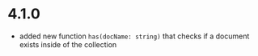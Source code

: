 # 4.1.0
- added new function `has(docName: string)` that checks if a document exists inside of the collection